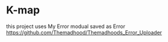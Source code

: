 # K-map

this project uses My Error modual saved as Error
https://github.com/Themadhood/Themadhoods_Error_Uploader
